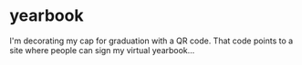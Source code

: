 yearbook
========

I'm decorating my cap for graduation with a QR code. That code points to a site where people can sign my virtual yearbook...
